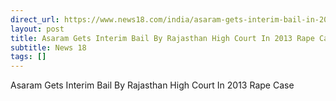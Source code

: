 ```yaml
---
direct_url: https://www.news18.com/india/asaram-gets-interim-bail-in-2013-rape-case-by-rajasthan-high-court-9188242.html
layout: post
title: Asaram Gets Interim Bail By Rajasthan High Court In 2013 Rape Case
subtitle: News 18
tags: []
---
```


Asaram Gets Interim Bail By Rajasthan High Court In 2013 Rape Case

